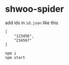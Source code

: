 # shwoo-spider
add ids in `id.json` like this
```
[
	"123456",
	"234567"
]
```
```
npm i 
npm start
```
